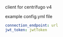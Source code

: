 client for centrifugo v4

example config.yml file

```yaml
connection_endpoint: url
jwt_token: jwtToken
```